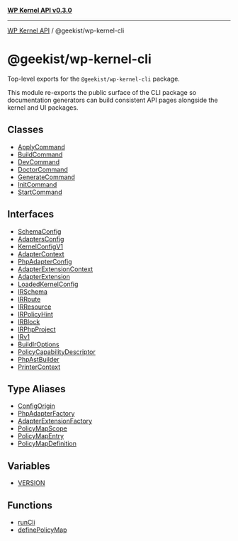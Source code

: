 [**WP Kernel API v0.3.0**](../../README.md)

---

[WP Kernel API](../../README.md) / @geekist/wp-kernel-cli

# @geekist/wp-kernel-cli

Top-level exports for the `@geekist/wp-kernel-cli` package.

This module re-exports the public surface of the CLI package so
documentation generators can build consistent API pages alongside the
kernel and UI packages.

## Classes

- [ApplyCommand](classes/ApplyCommand.md)
- [BuildCommand](classes/BuildCommand.md)
- [DevCommand](classes/DevCommand.md)
- [DoctorCommand](classes/DoctorCommand.md)
- [GenerateCommand](classes/GenerateCommand.md)
- [InitCommand](classes/InitCommand.md)
- [StartCommand](classes/StartCommand.md)

## Interfaces

- [SchemaConfig](interfaces/SchemaConfig.md)
- [AdaptersConfig](interfaces/AdaptersConfig.md)
- [KernelConfigV1](interfaces/KernelConfigV1.md)
- [AdapterContext](interfaces/AdapterContext.md)
- [PhpAdapterConfig](interfaces/PhpAdapterConfig.md)
- [AdapterExtensionContext](interfaces/AdapterExtensionContext.md)
- [AdapterExtension](interfaces/AdapterExtension.md)
- [LoadedKernelConfig](interfaces/LoadedKernelConfig.md)
- [IRSchema](interfaces/IRSchema.md)
- [IRRoute](interfaces/IRRoute.md)
- [IRResource](interfaces/IRResource.md)
- [IRPolicyHint](interfaces/IRPolicyHint.md)
- [IRBlock](interfaces/IRBlock.md)
- [IRPhpProject](interfaces/IRPhpProject.md)
- [IRv1](interfaces/IRv1.md)
- [BuildIrOptions](interfaces/BuildIrOptions.md)
- [PolicyCapabilityDescriptor](interfaces/PolicyCapabilityDescriptor.md)
- [PhpAstBuilder](interfaces/PhpAstBuilder.md)
- [PrinterContext](interfaces/PrinterContext.md)

## Type Aliases

- [ConfigOrigin](type-aliases/ConfigOrigin.md)
- [PhpAdapterFactory](type-aliases/PhpAdapterFactory.md)
- [AdapterExtensionFactory](type-aliases/AdapterExtensionFactory.md)
- [PolicyMapScope](type-aliases/PolicyMapScope.md)
- [PolicyMapEntry](type-aliases/PolicyMapEntry.md)
- [PolicyMapDefinition](type-aliases/PolicyMapDefinition.md)

## Variables

- [VERSION](variables/VERSION.md)

## Functions

- [runCli](functions/runCli.md)
- [definePolicyMap](functions/definePolicyMap.md)
